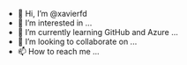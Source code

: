 - 👋 Hi, I’m @xavierfd
- 👀 I’m interested in ...
- 🌱 I’m currently learning GitHub and Azure ...
- 💞️ I’m looking to collaborate on ...
- 📫 How to reach me ...

<!---
xavierfd/xavierfd is a ✨ special ✨ repository because its `README.md` (this file) appears on your GitHub profile.
You can click the Preview link to take a look at your changes.
--->
